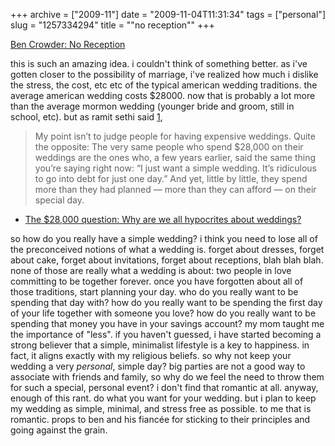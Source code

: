 +++
archive = ["2009-11"]
date = "2009-11-04T11:31:34"
tags = ["personal"]
slug = "1257334294"
title = "\"no reception\""
+++

[Ben Crowder: No Reception][1]

this is such an amazing idea. i couldn't think of something better. as
i've gotten closer to the possibility of marriage, i've realized how much
i dislike the stress, the cost, etc etc of the typical american wedding
traditions. the average american wedding costs $28000. now that is
probably a lot more than the average mormon wedding (younger bride and
groom, still in school, etc). but as ramit sethi said [1],

> My point isn’t to judge people for having expensive weddings. Quite the
> opposite: The very same people who spend $28,000 on their weddings are
> the ones who, a few years earlier, said the same thing you’re saying
> right now: “I just want a simple wedding. It’s ridiculous to go into
> debt for just one day.” And yet, little by little, they spend more than
> they had planned — more than they can afford — on their special day.

- [The $28,000 question: Why are we all hypocrites about weddings?][2]

so how do you really have a simple wedding? i think you need to lose all
of the preconceived notions of what a wedding is. forget about dresses,
forget about cake, forget about invitations, forget about receptions, blah
blah blah. none of those are really what a wedding is about: two people in
love committing to be together forever. once you have forgotten about all
of those traditions, start planning your day. who do you really want to be
spending that day with? how do you really want to be spending the first
day of your life together with someone you love? how do you really want to
be spending that money you have in your savings account? my mom taught me
the importance of "less". if you haven't guessed, i have started becoming
a strong believer that a simple, minimalist lifestyle is a key to
happiness. in fact, it aligns exactly with my religious beliefs. so why
not keep your wedding a very _personal_, simple day? big parties are not
a good way to associate with friends and family, so why do we feel the
need to throw them for such a special, personal event? i don't find that
romantic at all. anyway, enough of this rant. do what you want for your
wedding. but i plan to keep my wedding as simple, minimal, and stress free
as possible. to me that is romantic. props to ben and his fiancée for
sticking to their principles and going against the grain.

[1]: http://bencrowder.net/blog/2009/11/no-reception/
[2]: http://www.iwillteachyoutoberich.com/blog/the-28000-question-why-are-we-all-hypocrites-about-weddings/


